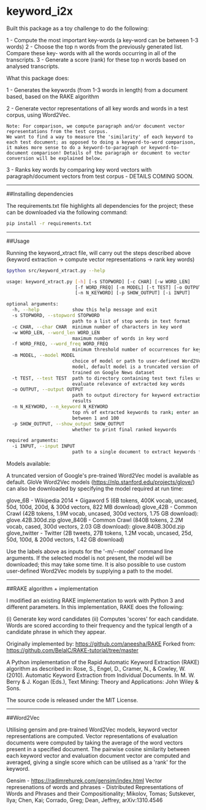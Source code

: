 # keyword_i2x

Built this package as a toy challenge to do the following:

1 - Compute the most important key-words (a key-word can be between 1-3 words)
2 - Choose the top n words from the previously generated list. Compare these key- words with all the words occurring in all of the transcripts.
3 - Generate a score (rank) for these top n words based on analysed transcripts.

What this package does:

1 - Generates the keywords (from 1-3 words in length) from a document based, based on the RAKE algorithm

2 - Generate vector representations of all key words and words in a test corpus, using Word2Vec.

    Note: For comparison, we compute paragraph and/or document vector representations from the test corpus. 
    We want to find a way to measure the 'similarity' of each keyword to each test document; as opposed to doing a keyword-to-word comparison,
    it makes more sense to do a keyword-to-paragraph or keyword-to-document comparison! Details of the paragraph or document to vector conversion will be explained below.

3 - Ranks key words by comparing key word vectors with paragraph/document vectors from test corpus - DETAILS COMING SOON.
    
    
---  ---  ---  ---  ---  ---
##Installing dependencies

The requirements.txt file highlights all dependencies for the project; these can be downloaded via the following command:

```bash
pip install -r requirements.txt
```
---  ---  ---  ---  ---  ---

##Usage

Running the keyword_xtract file, will carry out the steps described above (keyword extraction -> compute vector representations -> rank key words)

```bash
$python src/keyword_xtract.py --help

usage: keyword_xtract.py [-h] [-s STOPWORD] [-c CHAR] [-w WORD_LEN]
                         [-f WORD_FREQ] [-m MODEL] [-t TEST] [-o OUTPUT]
                         [-n N_KEYWORD] [-p SHOW_OUTPUT] [-i INPUT]

optional arguments:
  -h, --help            show this help message and exit
  -s STOPWORD, --stopword STOPWORD
                        path to a list of stop words in text format
  -c CHAR, --char CHAR  minimum number of characters in key word
  -w WORD_LEN, --word_len WORD_LEN
                        maximum number of words in key word
  -f WORD_FREQ, --word_freq WORD_FREQ
                        minimum threshold number of occurrences for key word
  -m MODEL, --model MODEL
                        choice of model or path to user-defined Word2Vec
                        model, default model is a truncated version of model
                        trained on Google News dataset
  -t TEST, --test TEST  path to directory containing test text files used to
                        evaluate relevance of extracted key words
  -o OUTPUT, --output OUTPUT
                        path to output directory for keyword extraction
                        results
  -n N_KEYWORD, --n_keyword N_KEYWORD
                        top n% of extracted keywords to rank; enter an integer
                        between 1 and 100
  -p SHOW_OUTPUT, --show_output SHOW_OUTPUT
                        whether to print final ranked keywords

required arguments:
  -i INPUT, --input INPUT
                        path to a single document to extract keywords from
```

Models available:

A truncated version of Google's pre-trained Word2Vec model is available as default. GloVe Word2Vec models (https://nlp.stanford.edu/projects/glove/) can also be downloaded by specifying the model required at run time:

glove_6B - Wikipedia 2014 + Gigaword 5 (6B tokens, 400K vocab, uncased, 50d, 100d, 200d, & 300d vectors, 822 MB download)
glove_42B - Common Crawl (42B tokens, 1.9M vocab, uncased, 300d vectors, 1.75 GB download): glove.42B.300d.zip
glove_840B - Common Crawl (840B tokens, 2.2M vocab, cased, 300d vectors, 2.03 GB download): glove.840B.300d.zip
glove_twitter - Twitter (2B tweets, 27B tokens, 1.2M vocab, uncased, 25d, 50d, 100d, & 200d vectors, 1.42 GB download)

Use the labels above as inputs for the '-m/--model' command line arguments. If the selected model is not present, the model will be downloaded; this may take some time. It is also possible to use custom user-defined Word2Vec models by supplying a path to the model.

---  ---  ---  ---  ---  ---

##RAKE algorithm + implementation

I modified an existing RAKE implementation to work with Python 3 and different parameters. In this implementation, RAKE does the following:

(i) Generate key word candidates
(ii) Computes 'scores' for each candidate. Words are scored according to their frequency and the typical length of a candidate phrase in which they appear.

Originally implemented by: https://github.com/aneesha/RAKE
Forked from: https://github.com/BelalC/RAKE-tutorial/tree/master

A Python implementation of the Rapid Automatic Keyword Extraction (RAKE) algorithm as described in: 
Rose, S., Engel, D., Cramer, N., & Cowley, W. (2010). Automatic Keyword Extraction from Individual Documents. In M. W. Berry & J. Kogan (Eds.), Text Mining: Theory and Applications: John Wiley & Sons.

The source code is released under the MIT License.

---  ---  ---  ---  ---  ---

##Word2Vec 

Utilising gensim and pre-trained Word2Vec models, keyword vector representations are computed. Vector representations of evaluation documents were computed by taking the average of the word vectors present in a specified document. The pairwise cosine similarity between each keyword vector and evaluation document vector are computed and averaged, giving a single score which can be utilised as a 'rank' for the keyword. 

	
Gensim - https://radimrehurek.com/gensim/index.html
Vector represenations of words and phrases - Distributed Representations of Words and Phrases and their Compositionality; Mikolov, Tomas; Sutskever, Ilya; Chen, Kai; Corrado, Greg; Dean, Jeffrey, arXiv:1310.4546


